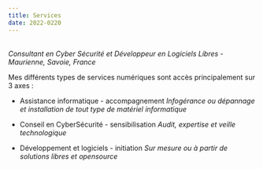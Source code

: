 ```yaml
---
title: Services
date: 2022-0220
---
```

\
*Consultant en Cyber Sécurité et Développeur en Logiciels Libres - Maurienne, Savoie, France*

Mes différents types de services numériques sont accès principalement sur 3 axes :

- Assistance informatique - accompagnement
  *Infogérance ou dépannage et installation de tout type de matériel informatique*

- Conseil en CyberSécurité - sensibilisation
  *Audit, expertise et veille technologique*

- Développement et logiciels - initiation
  *Sur mesure ou à partir de solutions libres et opensource*

